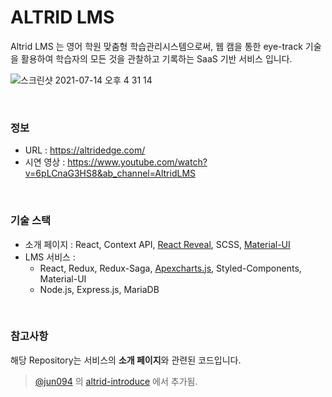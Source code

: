 # ALTRID LMS

Altrid LMS 는 영어 학원 맞춤형 학습관리시스템으로써, 웹 캠을 통한 eye-track 기술을 활용하여 학습자의 모든 것을 관찰하고 기록하는 SaaS 기반 서비스 입니다. 



![스크린샷 2021-07-14 오후 4 31 14](https://user-images.githubusercontent.com/42564107/125581459-479568e1-1dbe-470b-9f4a-ba63c11e8437.png)

<br/>


### 정보 
- URL : https://altridedge.com/
- 시연 영상 : https://www.youtube.com/watch?v=6pLCnaG3HS8&ab_channel=AltridLMS

<br/>

### 기술 스택
- 소개 페이지 : React, Context API, [React Reveal](https://www.react-reveal.com/), SCSS, [Material-UI](https://material-ui.com/)
- LMS 서비스 : 
  + React, Redux, Redux-Saga, [Apexcharts.js](https://apexcharts.com/), Styled-Components, Material-UI
  + Node.js, Express.js, MariaDB


<br/>

### 참고사항

해당 Repository는 서비스의 **소개 페이지**와 관련된 코드입니다.

> [@jun094](https://github.com/jun094) 의 [altrid-introduce](https://github.com/jun094/altrid-introduce) 에서 추가됨.
